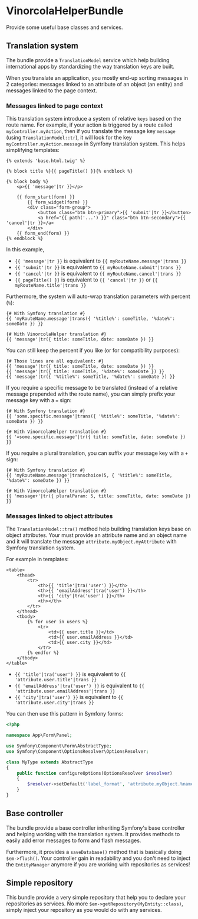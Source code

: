 # VinorcolaHelperBundle

Provide some useful base classes and services.

## Translation system

The bundle provide a `TranslationModel` service which help building international apps by standardizing the way translation keys are built.

When you translate an application, you mostly end-up sorting messages in 2 categories: messages linked to an attribute of an object (an entity) and messages linked to the page context.

### Messages linked to page context

This translation system introduce a system of relative `keys` based on the route name. For example, if your action is triggered by a route called `myController.myAction`, then if you translate the message key `message` (using `TranslationModel::tr`), it will look for the key `myController.myAction.message` in Symfony translation system. This helps simplifying templates:

```twig
{% extends 'base.html.twig' %}

{% block title %}{{ pageTitle() }}{% endblock %}

{% block body %}
    <p>{{ 'message'|tr }}</p>

    {{ form_start(form) }}
        {{ form_widget(form) }}
        <div class="form-group">
            <button class="btn btn-primary">{{ 'submit'|tr }}</button>
            <a href="{{ path('...') }}" class="btn btn-secondary">{{ 'cancel'|tr }}</a>
        </div>
    {{ form_end(form) }}
{% endblock %}
```

In this example,

* `{{ 'message'|tr }}` is equivalent to `{{ myRouteName.message'|trans }}`
* `{{ 'submit'|tr }}` is equivalent to `{{ myRouteName.submit'|trans }}`
* `{{ 'cancel'|tr }}` is equivalent to `{{ myRouteName.cancel'|trans }}`
* `{{ pageTitle() }}` is equivalent to `{{ 'cancel'|tr }}` or `{{ myRouteName.title'|trans }}`

Furthermore, the system will auto-wrap translation parameters with percent (`%`):

```twig
{# With Symfony translation #}
{{ 'myRouteName.message'|trans({ '%title%': someTitle, '%date%': someDate }) }}

{# With VinorcolaHelper translation #}
{{ 'message'|tr({ title: someTitle, date: someDate }) }}
```

You can still keep the percent if you like (or for compatibility purposes):

```twig
{# Those lines are all equivalent: #}
{{ 'message'|tr({ title: someTitle, date: someDate }) }}
{{ 'message'|tr({ title: someTitle, '%date%': someDate }) }}
{{ 'message'|tr({ '%title%': someTitle, '%date%': someDate }) }}
```

If you require a specific message to be translated (instead of a relative message prepended with the route name), you can simply prefix your message key with a `=` sign:

```twig
{# With Symfony translation #}
{{ 'some.specific.message'|trans({ '%title%': someTitle, '%date%': someDate }) }}

{# With VinorcolaHelper translation #}
{{ '=some.specific.message'|tr({ title: someTitle, date: someDate }) }}
```

If you require a plural translation, you can suffix your message key with a `+` sign:

```twig
{# With Symfony translation #}
{{ 'myRouteName.message'|transchoice(5, { '%title%': someTitle, '%date%': someDate }) }}

{# With VinorcolaHelper translation #}
{{ 'message+'|tr({ pluralParam: 5, title: someTitle, date: someDate }) }}
```

### Messages linked to object attributes

The `TranslationModel::tra()` method help building translation keys base on object attributes. Your must provide an attribute name and an object name and it will translate the message `attribute.myObject.myAttribute` with Symfony translation system.

For example in templates:

```twig
<table>
    <thead>
        <tr>
            <th>{{ 'title'|tra('user') }}</th>
            <th>{{ 'emailAddress'|tra('user') }}</th>
            <th>{{ 'city'|tra('user') }}</th>
            <th></th>
        </tr>
    </thead>
    <tbody>
        {% for user in users %}
            <tr>
                <td>{{ user.title }}</td>
                <td>{{ user.emailAddress }}</td>
                <td>{{ user.city }}</td>
            </tr>
        {% endfor %}
    </tbody>
</table>
```

* `{{ 'title'|tra('user') }}` is equivalent to `{{ 'attribute.user.title'|trans }}`
* `{{ 'emailAddress'|tra('user') }}` is equivalent to `{{ 'attribute.user.emailAddress'|trans }}`
* `{{ 'city'|tra('user') }}` is equivalent to `{{ 'attribute.user.city'|trans }}`

You can then use this pattern in Symfony forms:

```php
<?php

namespace App\Form\Panel;

use Symfony\Component\Form\AbstractType;
use Symfony\Component\OptionsResolver\OptionsResolver;

class MyType extends AbstractType
{
    public function configureOptions(OptionsResolver $resolver)
    {
        $resolver->setDefault('label_format', 'attribute.myObject.%name%');
    }
}
```

## Base controller

The bundle provide a base controller inheriting Symfony's base controller and helping working with the translation system. It provides methods to easily add error messages to form and flash messages.

Furthermore, it provides a `saveDatabase()` method that is basically doing `$em->flush()`. Your controller gain in readability and you don't need to inject the `EntityManager` anymore if you are working with repositories as services!

## Simple repository

This bundle provide a very simple repository that help you to declare your repositories as services. No more `$em->getRepository(MyEntity::class)`, simply inject your repository as you would do with any services.
